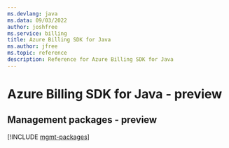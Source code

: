 ```yaml
---
ms.devlang: java
ms.data: 09/03/2022
author: joshfree
ms.service: billing
title: Azure Billing SDK for Java
ms.author: jfree
ms.topic: reference
description: Reference for Azure Billing SDK for Java
---
```

# Azure Billing SDK for Java - preview

## Management packages - preview
[!INCLUDE [mgmt-packages](billing-mgmt-index.md)]